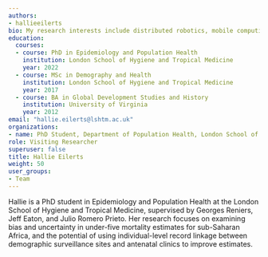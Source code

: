 ```yaml
---
authors:
- hallieeilerts
bio: My research interests include distributed robotics, mobile computing and programmable matter.
education:
  courses:
  - course: PhD in Epidemiology and Population Health
    institution: London School of Hygiene and Tropical Medicine
    year: 2022
  - course: MSc in Demography and Health
    institution: London School of Hygiene and Tropical Medicine
    year: 2017
  - course: BA in Global Development Studies and History
    institution: University of Virginia
    year: 2012
email: "hallie.eilerts@lshtm.ac.uk"
organizations:
- name: PhD Student, Department of Population Health, London School of Hygiene and Tropical Medicine
role: Visiting Researcher
superuser: false
title: Hallie Eilerts
weight: 50
user_groups:
- Team
---
```


Hallie is a PhD student in Epidemiology and Population Health at the London School of Hygiene and Tropical Medicine, supervised by Georges Reniers, Jeff Eaton, and Julio Romero Prieto. Her research focuses on examining bias and uncertainty in under-five mortality estimates for sub-Saharan Africa, and the potential of using individual-level record linkage between demographic surveillance sites and antenatal clinics to improve estimates.

